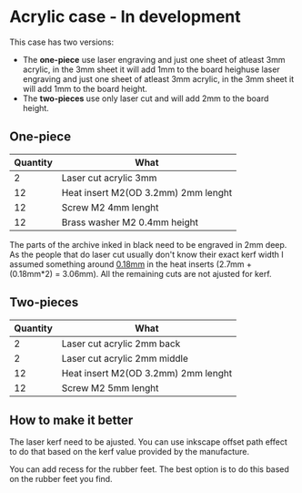 # Acrylic case - In development

This case has two versions:

- The **one-piece** use laser engraving and just one sheet of atleast 3mm acrylic, in the 3mm sheet it will add 1mm to the board heighuse laser engraving and just one sheet of atleast 3mm acrylic, in the 3mm sheet it will add 1mm to the board height.
- The **two-pieces** use only laser cut and will add 2mm to the board height.

## One-piece

| Quantity | What                                |
| -------- | ----------------------------------- |
| 2        | Laser cut acrylic 3mm               |
| 12       | Heat insert M2(OD 3.2mm) 2mm lenght |
| 12       | Screw M2 4mm lenght                 |
| 12       | Brass washer M2 0.4mm height        |

The parts of the archive inked in black need to be engraved in 2mm deep. As the people that do laser cut usually don't know their exact kerf width I assumed something around [0.18mm](https://cutlasercut.com/drawing-resources/expert-tips/laser-kerf/) in the heat inserts (2.7mm + (0.18mm\*2) = 3.06mm). All the remaining cuts are not ajusted for kerf.

## Two-pieces

| Quantity | What                                |
| -------- | ----------------------------------- |
| 2        | Laser cut acrylic 2mm back          |
| 2        | Laser cut acrylic 2mm middle        |
| 12       | Heat insert M2(OD 3.2mm) 2mm lenght |
| 12       | Screw M2 5mm lenght                 |

## How to make it better

The laser kerf need to be ajusted. You can use inkscape offset path effect to do that based on the kerf value provided by the manufacture.

You can add recess for the rubber feet. The best option is to do this based on the rubber feet you find.
